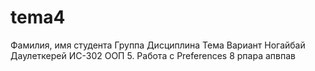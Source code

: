 # tema4
Фамилия, имя студента	Группа	Дисциплина	Тема	Вариант
Ногайбай Даулеткерей	ИС-302	ООП	5. Работа с Preferences	8
рпара апвпав
